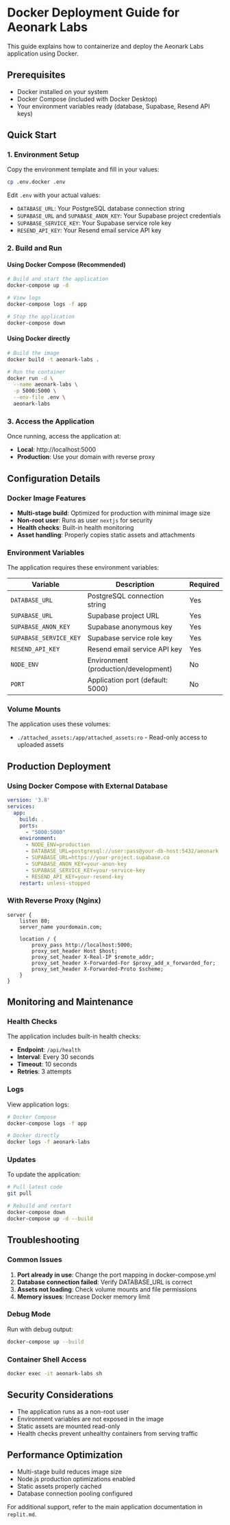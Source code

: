 # Docker Deployment Guide for Aeonark Labs

This guide explains how to containerize and deploy the Aeonark Labs application using Docker.

## Prerequisites

- Docker installed on your system
- Docker Compose (included with Docker Desktop)
- Your environment variables ready (database, Supabase, Resend API keys)

## Quick Start

### 1. Environment Setup

Copy the environment template and fill in your values:

```bash
cp .env.docker .env
```

Edit `.env` with your actual values:
- `DATABASE_URL`: Your PostgreSQL database connection string
- `SUPABASE_URL` and `SUPABASE_ANON_KEY`: Your Supabase project credentials
- `SUPABASE_SERVICE_KEY`: Your Supabase service role key
- `RESEND_API_KEY`: Your Resend email service API key

### 2. Build and Run

#### Using Docker Compose (Recommended)

```bash
# Build and start the application
docker-compose up -d

# View logs
docker-compose logs -f app

# Stop the application
docker-compose down
```

#### Using Docker directly

```bash
# Build the image
docker build -t aeonark-labs .

# Run the container
docker run -d \
  --name aeonark-labs \
  -p 5000:5000 \
  --env-file .env \
  aeonark-labs
```

### 3. Access the Application

Once running, access the application at:
- **Local**: http://localhost:5000
- **Production**: Use your domain with reverse proxy

## Configuration Details

### Docker Image Features

- **Multi-stage build**: Optimized for production with minimal image size
- **Non-root user**: Runs as user `nextjs` for security
- **Health checks**: Built-in health monitoring
- **Asset handling**: Properly copies static assets and attachments

### Environment Variables

The application requires these environment variables:

| Variable | Description | Required |
|----------|-------------|----------|
| `DATABASE_URL` | PostgreSQL connection string | Yes |
| `SUPABASE_URL` | Supabase project URL | Yes |
| `SUPABASE_ANON_KEY` | Supabase anonymous key | Yes |
| `SUPABASE_SERVICE_KEY` | Supabase service role key | Yes |
| `RESEND_API_KEY` | Resend email service API key | Yes |
| `NODE_ENV` | Environment (production/development) | No |
| `PORT` | Application port (default: 5000) | No |

### Volume Mounts

The application uses these volumes:
- `./attached_assets:/app/attached_assets:ro` - Read-only access to uploaded assets

## Production Deployment

### Using Docker Compose with External Database

```yaml
version: '3.8'
services:
  app:
    build: .
    ports:
      - "5000:5000"
    environment:
      - NODE_ENV=production
      - DATABASE_URL=postgresql://user:pass@your-db-host:5432/aeonark
      - SUPABASE_URL=https://your-project.supabase.co
      - SUPABASE_ANON_KEY=your-anon-key
      - SUPABASE_SERVICE_KEY=your-service-key
      - RESEND_API_KEY=your-resend-key
    restart: unless-stopped
```

### With Reverse Proxy (Nginx)

```nginx
server {
    listen 80;
    server_name yourdomain.com;
    
    location / {
        proxy_pass http://localhost:5000;
        proxy_set_header Host $host;
        proxy_set_header X-Real-IP $remote_addr;
        proxy_set_header X-Forwarded-For $proxy_add_x_forwarded_for;
        proxy_set_header X-Forwarded-Proto $scheme;
    }
}
```

## Monitoring and Maintenance

### Health Checks

The application includes built-in health checks:
- **Endpoint**: `/api/health`
- **Interval**: Every 30 seconds
- **Timeout**: 10 seconds
- **Retries**: 3 attempts

### Logs

View application logs:
```bash
# Docker Compose
docker-compose logs -f app

# Docker directly
docker logs -f aeonark-labs
```

### Updates

To update the application:
```bash
# Pull latest code
git pull

# Rebuild and restart
docker-compose down
docker-compose up -d --build
```

## Troubleshooting

### Common Issues

1. **Port already in use**: Change the port mapping in docker-compose.yml
2. **Database connection failed**: Verify DATABASE_URL is correct
3. **Assets not loading**: Check volume mounts and file permissions
4. **Memory issues**: Increase Docker memory limit

### Debug Mode

Run with debug output:
```bash
docker-compose up --build
```

### Container Shell Access

```bash
docker exec -it aeonark-labs sh
```

## Security Considerations

- The application runs as a non-root user
- Environment variables are not exposed in the image
- Static assets are mounted read-only
- Health checks prevent unhealthy containers from serving traffic

## Performance Optimization

- Multi-stage build reduces image size
- Node.js production optimizations enabled
- Static assets properly cached
- Database connection pooling configured

For additional support, refer to the main application documentation in `replit.md`.